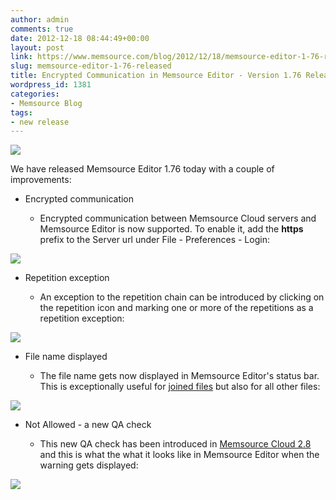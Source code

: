 ```yaml
---
author: admin
comments: true
date: 2012-12-18 08:44:49+00:00
layout: post
link: https://www.memsource.com/blog/2012/12/18/memsource-editor-1-76-released/
slug: memsource-editor-1-76-released
title: Encrypted Communication in Memsource Editor - Version 1.76 Released
wordpress_id: 1381
categories:
- Memsource Blog
tags:
- new release
---
```


[![](/wp-content/uploads/2012/08/MemSource-Editor-medium.png)](http://www.memsource.com/download)

We have released Memsource Editor 1.76 today with a couple of improvements:<!-- more -->



	
  * Encrypted communication

	
    * Encrypted communication between Memsource Cloud servers and Memsource Editor is now supported. To enable it, add the **https** prefix to the Server url under File - Preferences - Login:





[![](/wp-content/uploads/2012/12/encrypted-memsource-editor1-300x138.png)](/wp-content/uploads/2012/12/encrypted-memsource-editor1.png)



	
  * Repetition exception

	
    * An exception to the repetition chain can be introduced by clicking on the repetition icon and marking one or more of the repetitions as a repetition exception:





[![](/wp-content/uploads/2012/12/repetition-exception-300x113.png)](/wp-content/uploads/2012/12/repetition-exception.png)



	
  * File name displayed

	
    * The file name gets now displayed in Memsource Editor's status bar. This is exceptionally useful for [joined files](http://wiki.memsource.com/wiki/Join_Files) but also for all other files:





[![](/wp-content/uploads/2012/12/file-name-300x47.png)](/wp-content/uploads/2012/12/file-name.png)



	
  * Not Allowed - a new QA check

	
    * This new QA check has been introduced in [Memsource Cloud 2.8](/better-usability-and-full-encryption-memsource-cloud-2-8/) and this is what the what it looks like in Memsource Editor when the warning gets displayed:





[![](/wp-content/uploads/2012/12/not-allowed-in-editor-300x88.png)](/wp-content/uploads/2012/12/not-allowed-in-editor.png)
